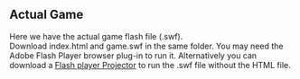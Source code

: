 ## Actual Game
Here we have the actual game flash file (.swf).\
Download index.html and game.swf in the same folder. You may need the Adobe Flash Player browser plug-in to run it.
Alternatively you can download a [Flash player Projector](https://www.adobe.com/support/flashplayer/debug_downloads.html)  to run the .swf file without the HTML file.
